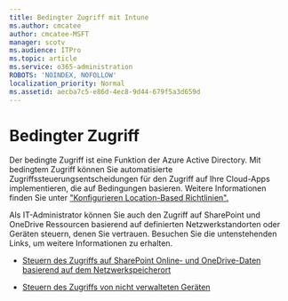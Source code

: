 ```yaml
---
title: Bedingter Zugriff mit Intune
ms.author: cmcatee
author: cmcatee-MSFT
manager: scotv
ms.audience: ITPro
ms.topic: article
ms.service: o365-administration
ROBOTS: 'NOINDEX, NOFOLLOW'
localization_priority: Normal
ms.assetid: aecba7c5-e86d-4ec8-9d44-679f5a3d659d
---
```


# <a name="conditional-access"></a>Bedingter Zugriff

Der bedingte Zugriff ist eine Funktion der Azure Active Directory. Mit bedingtem Zugriff können Sie automatisierte Zugriffssteuerungsentscheidungen für den Zugriff auf Ihre Cloud-Apps implementieren, die auf Bedingungen basieren. Weitere Informationen finden Sie unter ["Konfigurieren Location-Based Richtlinien".](https://docs.microsoft.com/azure/active-directory/conditional-access/overview)

Als IT-Administrator können Sie auch den Zugriff auf SharePoint und OneDrive Ressourcen basierend auf definierten Netzwerkstandorten oder Geräten steuern, denen Sie vertrauen. Besuchen Sie die untenstehenden Links, um weitere Informationen zu erhalten.

- [Steuern des Zugriffs auf SharePoint Online- und OneDrive-Daten basierend auf dem Netzwerkspeicherort](https://docs.microsoft.com/sharepoint/control-access-based-on-network-location)

- [Steuern des Zugriffs von nicht verwalteten Geräten](https://docs.microsoft.com/sharepoint/control-access-from-unmanaged-devices)

